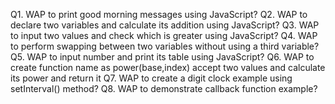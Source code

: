 Q1. WAP to print good morning messages using JavaScript?
Q2. WAP to declare two variables and calculate its addition using JavaScript?
Q3. WAP to input two values and check which is greater using JavaScript?
Q4. WAP to perform swapping between two variables without using a third variable?
Q5. WAP to input number and print its table using JavaScript?
Q6. WAP to create function name as power(base,index) accept two values and calculate its power and return it
Q7. WAP to create a digit clock example using setInterval() method?
Q8. WAP to demonstrate callback function example?
